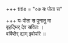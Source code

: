 +++
title = "०७ यः पोता स"

+++
यः पोता स पुनातु मा  
बृहद्भिर् देव सवितः ।  
वर्षिष्ठैर् द्याम् इवोपरि ॥